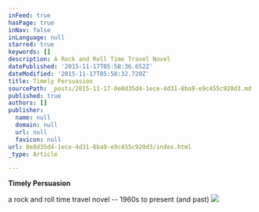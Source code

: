 ```yaml
---
inFeed: true
hasPage: true
inNav: false
inLanguage: null
starred: true
keywords: []
description: A Rock and Roll Time Travel Novel
datePublished: '2015-11-17T05:58:36.652Z'
dateModified: '2015-11-17T05:58:32.720Z'
title: Timely Persuasion
sourcePath: _posts/2015-11-17-0e8d35d4-1ece-4d31-8ba9-e9c455c920d3.md
published: true
authors: []
publisher:
  name: null
  domain: null
  url: null
  favicon: null
url: 0e8d35d4-1ece-4d31-8ba9-e9c455c920d3/index.html
_type: Article

---
```

**Timely Persuasion**

a rock and roll time travel novel -- 1960s to present (and past)
![](https://the-grid-user-content.s3-us-west-2.amazonaws.com/44d8081d-e8d3-4ead-a2f6-14acc0b2d26d.png)